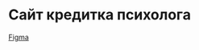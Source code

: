 # Сайт кредитка психолога

[Figma](https://www.figma.com/file/rBPhyFPIevmrH6aX2UlgoM/Gericht?node-id=8%3A2&mode=dev](https://www.figma.com/file/2FoXy7zE6gE9gATPzAvYx2/%D0%9D%D0%B5%D1%87%D1%82%D0%BE-%E2%84%961-(Copy)?type=design&node-id=0%3A1&mode=design&t=qxorje6lx2Sk7krI-1)https://www.figma.com/file/2FoXy7zE6gE9gATPzAvYx2/%D0%9D%D0%B5%D1%87%D1%82%D0%BE-%E2%84%961-(Copy)?type=design&node-id=0%3A1&mode=design&t=qxorje6lx2Sk7krI-1](https://www.figma.com/file/2FoXy7zE6gE9gATPzAvYx2/%D0%9D%D0%B5%D1%87%D1%82%D0%BE-%E2%84%961-(Copy)?type=design&node-id=0%3A1&mode=design&t=qxorje6lx2Sk7krI-1)https://www.figma.com/file/2FoXy7zE6gE9gATPzAvYx2/%D0%9D%D0%B5%D1%87%D1%82%D0%BE-%E2%84%961-(Copy)?type=design&node-id=0%3A1&mode=design&t=qxorje6lx2Sk7krI-1)

